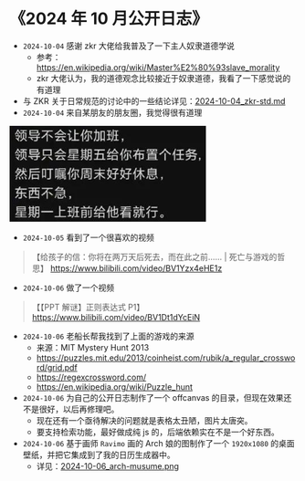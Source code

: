 # 《2024 年 10 月公开日志》

- `2024-10-04` 感谢 zkr 大佬给我普及了一下主人奴隶道德学说
  - 参考：https://en.wikipedia.org/wiki/Master%E2%80%93slave_morality
  - zkr 大佬认为，我的道德观念比较接近于奴隶道德，我看了一下感觉说的有道理
- 与 ZKR 关于日常规范的讨论中的一些结论详见：[2024-10-04_zkr-std.md](../../data/misc/2024-10-04_zkr-std.md)
- `2024-10-04` 来自某朋友的朋友圈，我觉得很有道理

<img src="../../blob/img/2024-10-04_moments.png">

- `2024-10-05` 看到了一个很喜欢的视频

> 【给孩子的信：你将在两万天后死去，而在此之前…… | 死亡与游戏的哲思】 https://www.bilibili.com/video/BV1Yzx4eHE1z

- `2024-10-06` 做了一个视频

> 【【PPT 解谜】正则表达式 P1】 https://www.bilibili.com/video/BV1Dt1dYcEiN

- `2024-10-06` 老船长帮我找到了上面的游戏的来源
  - 来源：MIT Mystery Hunt 2013
  - https://puzzles.mit.edu/2013/coinheist.com/rubik/a_regular_crossword/grid.pdf
  - https://regexcrossword.com/
  - https://en.wikipedia.org/wiki/Puzzle_hunt
- `2024-10-06` 为自己的公开日志制作了一个 offcanvas 的目录，但现在效果还不是很好，以后再修理吧。
  - 现在还有一个亟待解决的问题就是表格太丑陋，图片太唐突。
  - 要支持检索功能，最好做成纯 js 的，后端依赖实在不是一个好东西。
- `2024-10-06` 基于画师 `Ravimo` 画的 Arch 娘的图制作了一个 `1920x1080` 的桌面壁纸，并把它集成到了我的日历生成器中。
  - 详见：[2024-10-06_arch-musume.png](../../blob/img/2024-10-06_arch-musume.png)

